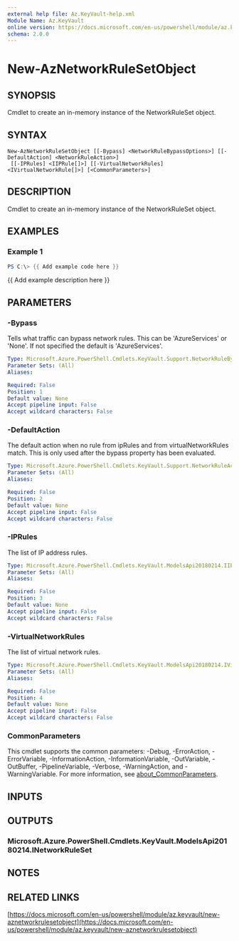 ```yaml
---
external help file: Az.KeyVault-help.xml
Module Name: Az.KeyVault
online version: https://docs.microsoft.com/en-us/powershell/module/az.keyvault/new-aznetworkrulesetobject
schema: 2.0.0
---
```


# New-AzNetworkRuleSetObject

## SYNOPSIS
Cmdlet to create an in-memory instance of the NetworkRuleSet object.

## SYNTAX

```
New-AzNetworkRuleSetObject [[-Bypass] <NetworkRuleBypassOptions>] [[-DefaultAction] <NetworkRuleAction>]
 [[-IPRules] <IIPRule[]>] [[-VirtualNetworkRules] <IVirtualNetworkRule[]>] [<CommonParameters>]
```

## DESCRIPTION
Cmdlet to create an in-memory instance of the NetworkRuleSet object.

## EXAMPLES

### Example 1
```powershell
PS C:\> {{ Add example code here }}
```

{{ Add example description here }}

## PARAMETERS

### -Bypass
Tells what traffic can bypass network rules.
This can be 'AzureServices' or 'None'.
If not specified the default is 'AzureServices'.

```yaml
Type: Microsoft.Azure.PowerShell.Cmdlets.KeyVault.Support.NetworkRuleBypassOptions
Parameter Sets: (All)
Aliases:

Required: False
Position: 1
Default value: None
Accept pipeline input: False
Accept wildcard characters: False
```

### -DefaultAction
The default action when no rule from ipRules and from virtualNetworkRules match.
This is only used after the bypass property has been evaluated.

```yaml
Type: Microsoft.Azure.PowerShell.Cmdlets.KeyVault.Support.NetworkRuleAction
Parameter Sets: (All)
Aliases:

Required: False
Position: 2
Default value: None
Accept pipeline input: False
Accept wildcard characters: False
```

### -IPRules
The list of IP address rules.

```yaml
Type: Microsoft.Azure.PowerShell.Cmdlets.KeyVault.ModelsApi20180214.IIPRule[]
Parameter Sets: (All)
Aliases:

Required: False
Position: 3
Default value: None
Accept pipeline input: False
Accept wildcard characters: False
```

### -VirtualNetworkRules
The list of virtual network rules.

```yaml
Type: Microsoft.Azure.PowerShell.Cmdlets.KeyVault.ModelsApi20180214.IVirtualNetworkRule[]
Parameter Sets: (All)
Aliases:

Required: False
Position: 4
Default value: None
Accept pipeline input: False
Accept wildcard characters: False
```

### CommonParameters
This cmdlet supports the common parameters: -Debug, -ErrorAction, -ErrorVariable, -InformationAction, -InformationVariable, -OutVariable, -OutBuffer, -PipelineVariable, -Verbose, -WarningAction, and -WarningVariable. For more information, see [about_CommonParameters](http://go.microsoft.com/fwlink/?LinkID=113216).

## INPUTS

## OUTPUTS

### Microsoft.Azure.PowerShell.Cmdlets.KeyVault.ModelsApi20180214.INetworkRuleSet
## NOTES

## RELATED LINKS

[https://docs.microsoft.com/en-us/powershell/module/az.keyvault/new-aznetworkrulesetobject](https://docs.microsoft.com/en-us/powershell/module/az.keyvault/new-aznetworkrulesetobject)

